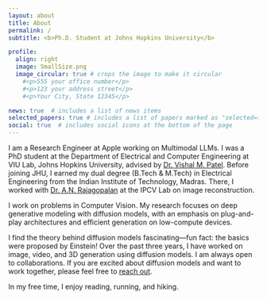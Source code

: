 ```yaml
---
layout: about
title: About
permalink: /
subtitle: <b>Ph.D. Student at Johns Hopkins University</b>

profile:
  align: right
  image: SmallSize.png
  image_circular: true # crops the image to make it circular
    #<p>555 your office number</p>
    #<p>123 your address street</p>
    #<p>Your City, State 12345</p>

news: true  # includes a list of news items
selected_papers: true # includes a list of papers marked as "selected={true}"
social: true  # includes social icons at the bottom of the page
---
```



I am a Research Engineer at Apple working on Multimodal LLMs. I was a PhD student at the Department of Electrical and Computer Engineering at VIU Lab, Johns Hopkins University, advised by <a href='https://scholar.google.com/citations?user=AkEXTbIAAAAJ&hl=en'>Dr. Vishal M. Patel</a>. Before joining JHU, I earned my dual degree (B.Tech & M.Tech) in Electrical Engineering from the Indian Institute of Technology, Madras. There, I worked with <a href='https://scholar.google.co.in/citations?user=jXTZEw4AAAAJ&hl=en'>Dr. A.N. Rajagopalan</a> at the IPCV Lab on image reconstruction.


I work on problems in Computer Vision. My research focuses on deep generative modeling with diffusion models, with an emphasis on plug-and-play architectures and efficient generation on low-compute devices.


I find the theory behind diffusion models fascinating—fun fact: the basics were proposed by Einstein! Over the past three years, I have worked on image, video, and 3D generation using diffusion models. I am always open to collaborations. If you are excited about diffusion models and want to work together, please feel free to <a href="mailto:iamnithingk@gmail.com">reach out</a>.

In my free time, I enjoy reading, running, and hiking.


<!--A bit about myself. I was initially into analog integrated circuit design, and although it was going well, I did not enjoy it much. That is when I found out about computer vision. A topic that was fun, I was good at and what the world wanted. Moving forward, I found -->

<!-- Coming from a rural village in Kerala, I am extremely grateful to be where I am now. This has been possible because of the guidance of multiple mentors at different phases of my journey, and I want to keep this cycle going. -->

<!-- <span style="color: green;">I am looking for a research scientist position in industry. Please reach out if you think I could be a good fit!</span> -->


<!-- Write your biography here. Tell the world about yourself. Link to your favorite [subreddit](http://reddit.com). You can put a picture in, too. The code is already in, just name your picture `prof_pic.jpg` and put it in the `img/` folder.

Put your address / P.O. box / other info right below your picture. You can also disable any these elements by editing `profile` property of the YAML header of your `_pages/about.md`. Edit `_bibliography/papers.bib` and Jekyll will render your [publications page](/al-folio/publications/) automatically.

Link to your social media connections, too. This theme is set up to use [Font Awesome icons](http://fortawesome.github.io/Font-Awesome/) and [Academicons](https://jpswalsh.github.io/academicons/), like the ones below. Add your Facebook, Twitter, LinkedIn, Google Scholar, or just disable all of them. -->
